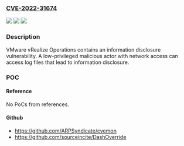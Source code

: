 ### [CVE-2022-31674](https://cve.mitre.org/cgi-bin/cvename.cgi?name=CVE-2022-31674)
![](https://img.shields.io/static/v1?label=Product&message=VMware%20vRealize%20Operations&color=blue)
![](https://img.shields.io/static/v1?label=Version&message=n%2Fa&color=blue)
![](https://img.shields.io/static/v1?label=Vulnerability&message=Information%20Disclosure%20Vulnerability&color=brighgreen)

### Description

VMware vRealize Operations contains an information disclosure vulnerability. A low-privileged malicious actor with network access can access log files that lead to information disclosure.

### POC

#### Reference
No PoCs from references.

#### Github
- https://github.com/ARPSyndicate/cvemon
- https://github.com/sourceincite/DashOverride

